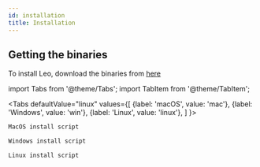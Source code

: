 ```yaml
---
id: installation
title: Installation
---
```


## Getting the binaries

To install Leo, download the binaries from [here](https://github.com/AleoHQ/leo/releases)

import Tabs from '@theme/Tabs';
import TabItem from '@theme/TabItem';

<Tabs
    defaultValue="linux"
    values={[
        {label: 'macOS', value: 'mac'},
        {label: 'Windows', value: 'win'},
        {label: 'Linux', value: 'linux'},
    ]
}>

<TabItem value="mac">

```bash
MacOS install script
```

</TabItem>

<TabItem value="win">

```bash
Windows install script
```

</TabItem>

<TabItem value="linux">

```bash
Linux install script
```

</TabItem>
</Tabs>